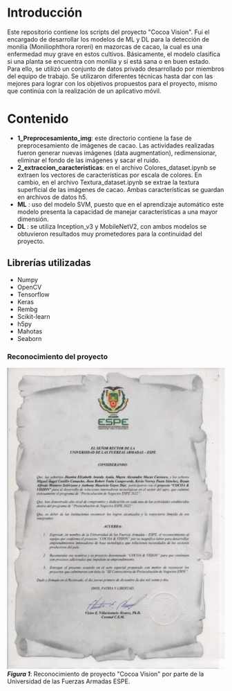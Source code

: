 # Introducción
Este repositorio contiene los scripts del proyecto "Cocoa Vision". Fuí el encargado de desarrollar los modelos de ML y DL para la detección de monilia (Moniliophthora roreri) en mazorcas de cacao, la cual es una enfermedad muy grave en estos cultivos. Básicamente, el modelo clasifica si una planta se encuentra con monilia y si está sana o en buen estado. Para ello, se utilizó un conjunto de datos privado desarrollado por miembros del equipo de trabajo. Se utilizaron diferentes técnicas hasta dar con las mejores para lograr con los objetivos propuestos para el proyecto, mismo que continúa con la realización de un aplicativo móvil. 
# Contenido
* **1_Preprocesamiento_img**: este directorio contiene la fase de preprocesamiento de imágenes de cacao. Las actividades realizadas fueron generar nuevas imágenes (data augmentation), redimensionar, eliminar el fondo de las imágenes y sacar el ruido.
* **2_extraccion_caracteristicas**: en el archivo Colores_dataset.ipynb se extraen los vectores de características por escala de colores. En cambio, en el archivo Textura_dataset.ipynb se extrae la textura superficial de las imágenes de cacao. Ambas características se guardan en archivos de datos h5.
* **ML** : uso del modelo SVM, puesto que en el aprendizaje automático este modelo presenta la capacidad de manejar características a una mayor dimensión. 
* **DL** : se utiliza Inception_v3 y MobileNetV2, con ambos modelos se obtuvieron resultados muy prometedores para la continuidad del proyecto.

## Librerías utilizadas
* Numpy
* OpenCV
* Tensorflow
* Keras
* Rembg
* Scikit-learn
* h5py
* Mahotas
* Seaborn

### Reconocimiento del proyecto
![Certificado de culminacion de proyecto](reconocimiento.jpeg)<br>
***Figura 1***: Reconocimiento de proyecto "Cocoa Vision" por parte de la Universidad de las Fuerzas Armadas ESPE.
